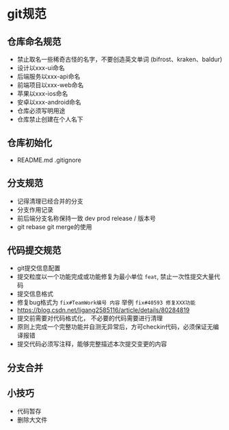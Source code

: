 # git规范

## 仓库命名规范
- 禁止取名一些稀奇古怪的名字，不要创造英文单词 (bifrost、kraken、baldur)
- 设计以xxx-ui命名
- 后端服务以xxx-api命名
- 前端项目以xxx-web命名
- 苹果以xxx-ios命名
- 安卓以xxx-android命名
- 仓库必须写明用途
- 仓库禁止创建在个人名下

## 仓库初始化
- README.md .gitignore

## 分支规范
- 记得清理已经合并的分支
- 分支作用记录
- 前后端分支名称保持一致 dev prod release / 版本号
- git rebase git merge的使用

## 代码提交规范
- git提交信息配置
- 提交粒度以一个功能完成或功能修复为最小单位 `feat`, 禁止一次性提交大量代码
- 提交信息格式
- 修复bug格式为 `fix#TeamWork编号 内容` 举例 `fix#40593 修复XXX功能`
- https://blog.csdn.net/ligang2585116/article/details/80284819
- 提交前需要对代码格式化， 不必要的代码需要进行清理
- 原则上完成一个完整功能并自测无异常后，方可checkin代码，必须保证无编译报错
- 提交代码必须写注释，能够完整描述本次提交变更的内容

## 分支合并


## 小技巧
- 代码暂存
- 删除大文件